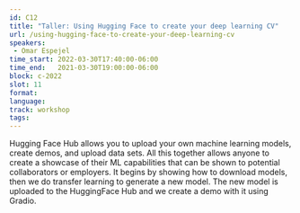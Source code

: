 ```yaml
---
id: C12
title: "Taller: Using Hugging Face to create your deep learning CV"
url: /using-hugging-face-to-create-your-deep-learning-cv
speakers:
 - Omar Espejel
time_start: 2022-03-30T17:40:00-06:00
time_end:   2021-03-30T19:00:00-06:00
block: c-2022
slot: 11
format: 
language: 
track: workshop
tags:
---
```


Hugging Face Hub allows you to upload your own machine learning models, create demos, and upload data sets. All this together allows anyone to create a showcase of their ML capabilities that can be shown to potential collaborators or employers. It begins by showing how to download models, then we do transfer learning to generate a new model. The new model is uploaded to the HuggingFace Hub and we create a demo with it using Gradio.

